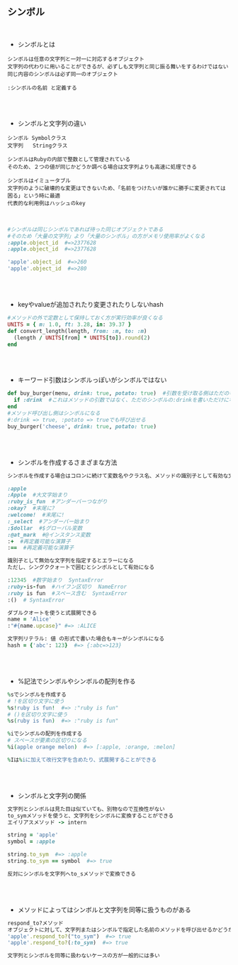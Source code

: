 ## シンボル
<br>

- シンボルとは  
```
シンボルは任意の文字列と一対一に対応するオブジェクト
文字列の代わりに用いることができるが、必ずしも文字列と同じ振る舞いをするわけではない
同じ内容のシンボルは必ず同一のオブジェクト

:シンボルの名前 と定義する

```
<br>
<br>

- シンボルと文字列の違い  
```
シンボル Symbolクラス
文字列   Stringクラス

シンボルはRubyの内部で整数として管理されている
そのため、２つの値が同じかどうか調べる場合は文字列よりも高速に処理できる

シンボルはイミュータブル
文字列のように破壊的な変更はできないため、「名前をつけたいが誰かに勝手に変更されては困る」という時に最適
代表的な利用例はハッシュのkey
```
<br>

```rb
#シンボルは同じシンボルであれば待った同じオブジェクトである
#そのため「大量の文字列」より「大量のシンボル」の方がメモリ使用率がよくなる
:apple.object_id  #=>2377628
:apple.object_id  #=>2377628

'apple'.object_id  #=>260 
'apple'.object_id  #=>280
```
<br>
<br>

- keyやvalueが追加されたり変更されたりしないhash  
```rb
#メソッドの外で定数として保持しておく方が実行効率が良くなる
UNITS = { m: 1.0, ft: 3.28, in: 39.37 }
def convert_length(length, from: :m, to: :m)
  (length / UNITS[from] * UNITS[to]).round(2)
end
```
<br>
<br>

- キーワード引数はシンボルっぽいがシンボルではない  
```rb
def buy_burger(menu, drink: true, potato: true)  #引数を受け取る側はただのキーワード引数でシンボルではない
  if :drink  #これはメソッドの引数ではなく、ただのシンボルの:drinkを書いただけになる
end
#メソッド呼び出し側はシンボルになる
#:drink => true, :potato => trueでも呼び出せる
buy_burger('cheese', drink: true, potato: true)
```
<br>
<br>

- シンボルを作成するさまざまな方法  
```rb
シンボルを作成する場合はコロンに続けて変数名やクラス名、メソッドの識別子として有効な文字列を書く

:apple
:Apple  #大文字始まり
:ruby_is_fun  #アンダーバーつながり
:okay?  #末尾に?
:welcome!  #末尾に!
:_select  #アンダーバー始まり
:$dollar  #$グローバル変数
:@at_mark  #@インスタンス変数
:+  #再定義可能な演算子
:==  #再定義可能な演算子

識別子として無効な文字列を指定するとエラーになる
ただし、シングククォートで囲むとシンボルとして有効になる

:12345  #数字始まり  SyntaxError
:ruby-is-fun  #ハイフン区切り  NameError
:ruby is fun  #スペース含む  SyntaxError
:()  # SyntaxError

ダブルクオートを使うと式展開できる
name = 'Alice'
:"#{name.upcase}" #=> :ALICE

文字列リテラル: 値 の形式で書いた場合もキーがシンボルになる
hash = {'abc': 123}  #=> {:abc=>123}
```
<br>
<br>

- %記法でシンボルやシンボルの配列を作る  
```rb
%sでシンボルを作成する
# !を区切り文字に使う
%s!ruby is fun!  #=> :"ruby is fun"
# ()を区切り文字に使う
%s(ruby is fun)  #=> :"ruby is fun"

%iでシンボルの配列を作成する
# スペースが要素の区切りになる
%i(apple orange melon)  #=> [:apple, :orange, :melon]

%Iは%iに加えて改行文字を含めたり、式展開することができる
```
<br>
<br>

- シンボルと文字列の関係  
```rb
文字列とシンボルは見た目は似ていても、別物なので互換性がない
to_symメソッドを使うと、文字列をシンボルに変換することができる
エイリアスメソッド -> intern

string = 'apple'
symbol = :apple

string.to_sym  #=> :apple
string.to_sym == symbol  #=> true

反対にシンボルを文字列へto_sメソッドで変換できる
```
<br>
<br>

- メソッドによってはシンボルと文字列を同等に扱うものがある  
```rb
respond_to?メソッド
オブジェクトに対して、文字列またはシンボルで指定した名前のメソッドを呼び出せるかどうかを調べられる
'apple'.respond_to?("to_sym")  #=> true
'apple'.respond_to?(:to_sym)  #=> true

文字列とシンボルを同等に扱わないケースの方が一般的には多い
```